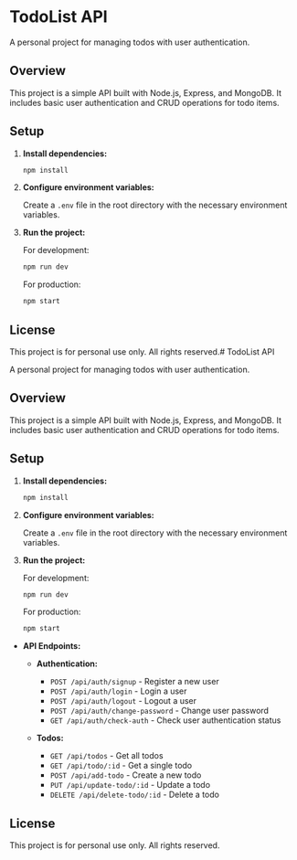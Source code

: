 # TodoList API

A personal project for managing todos with user authentication.

## Overview

This project is a simple API built with Node.js, Express, and MongoDB. It includes basic user authentication and CRUD operations for todo items.

## Setup

1. **Install dependencies:**

   ```bash
   npm install
   ```

2. **Configure environment variables:**

   Create a `.env` file in the root directory with the necessary environment variables.

3. **Run the project:**

   For development:

   ```bash
   npm run dev
   ```

   For production:

   ```bash
   npm start
   ```

## License

This project is for personal use only. All rights reserved.# TodoList API

A personal project for managing todos with user authentication.

## Overview

This project is a simple API built with Node.js, Express, and MongoDB. It includes basic user authentication and CRUD operations for todo items.

## Setup

1. **Install dependencies:**

   ```bash
   npm install
   ```

2. **Configure environment variables:**

   Create a `.env` file in the root directory with the necessary environment variables.

3. **Run the project:**

   For development:

   ```bash
   npm run dev
   ```

   For production:

   ```bash
   npm start
   ```

- **API Endpoints:**

  - **Authentication:**

    - `POST /api/auth/signup` - Register a new user
    - `POST /api/auth/login` - Login a user
    - `POST /api/auth/logout` - Logout a user
    - `POST /api/auth/change-password` - Change user password
    - `GET /api/auth/check-auth` - Check user authentication status

  - **Todos:**
    - `GET /api/todos` - Get all todos
    - `GET /api/todo/:id` - Get a single todo
    - `POST /api/add-todo` - Create a new todo
    - `PUT /api/update-todo/:id` - Update a todo
    - `DELETE /api/delete-todo/:id` - Delete a todo

## License

This project is for personal use only. All rights reserved.
